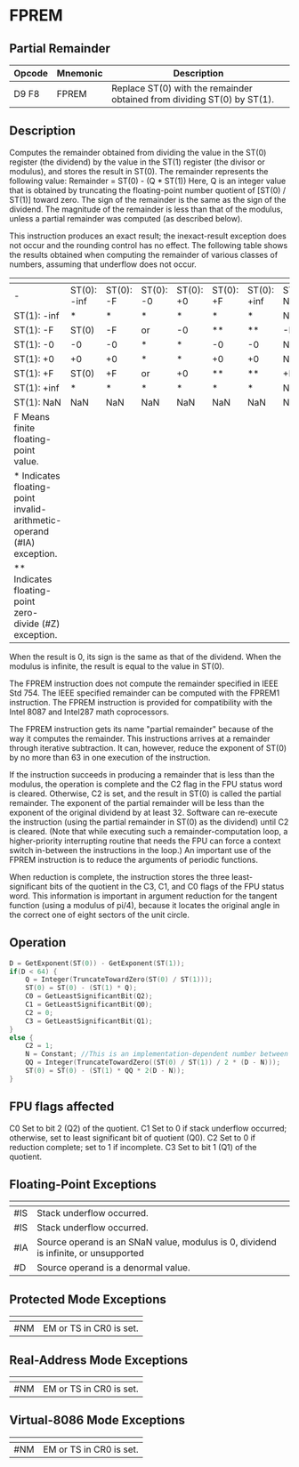 # FPREM
 
## Partial Remainder
 
 
|Opcode|Mnemonic|Description|
|-|-|-|
|D9 F8|FPREM|Replace ST(0) with the remainder obtained from dividing ST(0) by ST(1).|
 
## Description
 
Computes the remainder obtained from dividing the value in the ST(0) register (the dividend) by the value in the ST(1) register (the divisor or modulus), and stores the result in ST(0). The remainder represents the following value: Remainder = ST(0) - (Q * ST(1)) Here, Q is an integer value that is obtained by truncating the floating-point number quotient of [ST(0) / ST(1)] toward zero. The sign of the remainder is the same as the sign of the dividend. The magnitude of the remainder is less than that of the modulus, unless a partial remainder was computed (as described below).
 
This instruction produces an exact result; the inexact-result exception does not occur and the rounding control has no effect. The following table shows the results obtained when computing the remainder of various classes of numbers, assuming that underflow does not occur.
 
|[]()||||||||
|-|-|-|-|-|-|-|-|
|-|ST(0): -inf|ST(0): -F|ST(0): -0|ST(0): +0|ST(0): +F|ST(0): +inf|ST(0): NaN|
|ST(1): -inf|*|*|*|*|*|*|NaN|
|ST(1): -F|ST(0)|-F|or|-0|**|**|-F|or|-0|ST(0)|NaN|
|ST(1): -0|-0|-0|*|*|-0|-0|NaN|
|ST(1): +0|+0|+0|*|*|+0|+0|NaN|
|ST(1): +F|ST(0)|+F|or|+0|**|**|+F|or|+0|ST(0)|NaN|
|ST(1): +inf|*|*|*|*|*|*|NaN|
|ST(1): NaN|NaN|NaN|NaN|NaN|NaN|NaN|NaN|
|F Means finite floating-point value.|
|* Indicates floating-point invalid-arithmetic-operand (#IA) exception.|
|** Indicates floating-point zero-divide (#Z) exception.|
When the result is 0, its sign is the same as that of the dividend. When the modulus is infinite, the result is equal to the value in ST(0).
 
The FPREM instruction does not compute the remainder specified in IEEE Std 754. The IEEE specified remainder can be computed with the FPREM1 instruction. The FPREM instruction is provided for compatibility with the Intel 8087 and Intel287 math coprocessors.
 
The FPREM instruction gets its name "partial remainder" because of the way it computes the remainder. This instructions arrives at a remainder through iterative subtraction. It can, however, reduce the exponent of ST(0) by no more than 63 in one execution of the instruction.
 
If the instruction succeeds in producing a remainder that is less than the modulus, the operation is complete and the C2 flag in the FPU status word is cleared. Otherwise, C2 is set, and the result in ST(0) is called the partial remainder. The exponent of the partial remainder will be less than the exponent of the original dividend by at least 32. Software can re-execute the instruction (using the partial remainder in ST(0) as the dividend) until C2 is cleared. (Note that while executing such a remainder-computation loop, a higher-priority interrupting routine that needs the FPU can force a context switch in-between the instructions in the loop.) An important use of the FPREM instruction is to reduce the arguments of periodic functions.
 
When reduction is complete, the instruction stores the three least-significant bits of the quotient in the C3, C1, and C0 flags of the FPU status word. This information is important in argument reduction for the tangent function (using a modulus of pi/4), because it locates the original angle in the correct one of eight sectors of the unit circle.
 
 
## Operation
 
```c
D = GetExponent(ST(0)) - GetExponent(ST(1));
if(D < 64) {
	Q = Integer(TruncateTowardZero(ST(0) / ST(1)));
	ST(0) = ST(0) - (ST(1) * Q);
	C0 = GetLeastSignificantBit(Q2);
	C1 = GetLeastSignificantBit(Q0);
	C2 = 0;
	C3 = GetLeastSignificantBit(Q1);
}
else {
	C2 = 1;
	N = Constant; //This is an implementation-dependent number between 32 and 63.
	QQ = Integer(TruncateTowardZero((ST(0) / ST(1)) / 2 * (D - N)));
	ST(0) = ST(0) - (ST(1) * QQ * 2(D - N));
}

```
 
 
## FPU flags affected
 
C0 Set to bit 2 (Q2) of the quotient.
C1 Set to 0 if stack underflow occurred; otherwise, set to least significant bit
of quotient (Q0).
C2 Set to 0 if reduction complete; set to 1 if incomplete.
C3 Set to bit 1 (Q1) of the quotient.

 
 
## Floating-Point Exceptions
 
|[]()||
|-|-|
|#IS|Stack underflow occurred.|
|#IS|Stack underflow occurred.|
|#IA|Source operand is an SNaN value, modulus is 0, dividend is infinite, or unsupported|
|#D|Source operand is a denormal value.|
 
## Protected Mode Exceptions
 
|[]()||
|-|-|
|#NM|EM or TS in CR0 is set.|
 
## Real-Address Mode Exceptions
 
|[]()||
|-|-|
|#NM|EM or TS in CR0 is set.|
 
## Virtual-8086 Mode Exceptions
 
|[]()||
|-|-|
|#NM|EM or TS in CR0 is set.|
